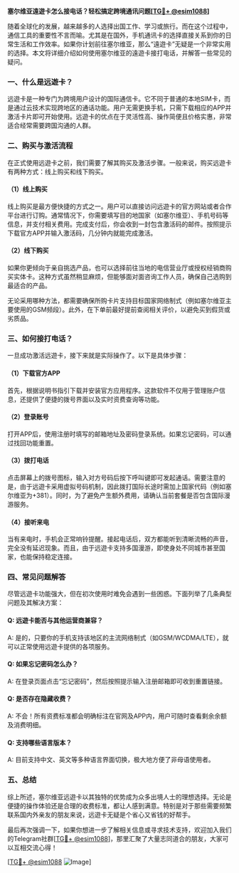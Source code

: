 **塞尔维亚遠遊卡怎么接电话？轻松搞定跨境通讯问题[[TG💪+ @esim1088](https://t.me/s/esim1088)]**

随着全球化的发展，越来越多的人选择出国工作、学习或旅行。而在这个过程中，通信工具的重要性不言而喻。尤其是在国外，手机通讯卡的选择直接关系到你的日常生活和工作效率。如果你计划前往塞尔维亚，那么“遠遊卡”无疑是一个非常实用的选择。本文将详细介绍如何使用塞尔维亚的遠遊卡接打电话，并解答一些常见的疑问。

### 一、什么是远遊卡？

远遊卡是一种专门为跨境用户设计的国际通信卡。它不同于普通的本地SIM卡，而是通过云技术实现跨地区的通话功能。用户无需更换手机，只需下载相应的APP并激活卡片即可开始使用。远遊卡的优点在于灵活性高、操作简便且价格实惠，非常适合经常需要跨国沟通的人群。

### 二、购买与激活流程

在正式使用远遊卡之前，我们需要了解其购买及激活步骤。一般来说，购买远遊卡有两种方式：线上购买和线下购买。

#### （1）线上购买
线上购买是最方便快捷的方式之一。用户可以直接访问远遊卡的官方网站或者合作平台进行订购。通常情况下，你需要填写目的地国家（如塞尔维亚）、手机号码等信息，并支付相关费用。完成支付后，你会收到一封包含激活码的邮件。按照提示下载官方APP并输入激活码，几分钟内就能完成激活。

#### （2）线下购买
如果你更倾向于亲自挑选产品，也可以选择前往当地的电信营业厅或授权经销商购买实体卡。这种方式虽然稍显麻烦，但能够面对面咨询工作人员，确保自己选购到最适合的产品。

无论采用哪种方法，都需要确保所购卡片支持目标国家网络制式（例如塞尔维亚主要使用的GSM频段）。此外，在下单前最好提前查阅相关评价，以避免买到假货或劣质品。

### 三、如何接打电话？

一旦成功激活远遊卡，接下来就是实际操作了。以下是具体步骤：

#### （1）下载官方APP
首先，根据说明书指引下载并安装官方应用程序。这款软件不仅用于管理账户信息，还提供了便捷的拨号界面以及实时资费查询等功能。

#### （2）登录账号
打开APP后，使用注册时填写的邮箱地址及密码登录系统。如果忘记密码，可以通过找回功能重置。

#### （3）拨打电话
点击屏幕上的拨号图标，输入对方号码后按下呼叫键即可发起通话。需要注意的是，由于远遊卡采用虚拟号码机制，因此拨打国际长途时需加上国家代码（例如塞尔维亚为+381）。同时，为了避免产生额外费用，请确认当前套餐是否包含国际漫游服务。

#### （4）接听来电
当有来电时，手机会正常响铃提醒。接起电话后，双方都能听到清晰流畅的声音，完全没有延迟现象。而且，由于远遊卡支持多国漫游，即使身处不同城市甚至国家，也能保持稳定连接。

### 四、常见问题解答

尽管远遊卡功能强大，但在初次使用时难免会遇到一些困惑。下面列举了几条典型问题及其解决方案：

#### Q: 远遊卡能否与其他运营商兼容？
A: 是的，只要你的手机支持该地区的主流网络制式（如GSM/WCDMA/LTE），就可以正常使用远遊卡提供的各项服务。

#### Q: 如果忘记密码怎么办？
A: 在登录页面点击“忘记密码”，然后按照提示输入注册邮箱即可收到重置链接。

#### Q: 是否存在隐藏收费？
A: 不会！所有资费标准都会明确标注在官网及APP内，用户可随时查看剩余余额及消费明细。

#### Q: 支持哪些语言版本？
A: 目前支持中文、英文等多种语言界面切换，极大地方便了非母语使用者。

### 五、总结

综上所述，塞尔维亚远遊卡以其独特的优势成为众多出境人士的理想选择。无论是便捷的操作体验还是合理的收费标准，都让人感到满意。特别是对于那些需要频繁联系国内外亲友的朋友来说，远遊卡无疑是个省心又省钱的好帮手。

最后再次强调一下，如果你想进一步了解相关信息或寻求技术支持，欢迎加入我们的Telegram社群[[TG💪+ @esim1088](https://t.me/s/esim1088)]，那里汇聚了大量志同道合的朋友，大家可以互相交流心得！

[[TG💪+ @esim1088](https://t.me/s/esim1088) ![Image](https://i.postimg.cc/4NQfJmqS/Snipaste-2025-05-13-00-14-12.png)]